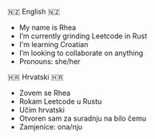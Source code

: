 🇳🇿 English 🇳🇿
- My name is Rhea
- I’m currently grinding Leetcode in Rust
- I'm learning Croatian
- I’m looking to collaborate on anything
- Pronouns: she/her

🇭🇷 Hrvatski 🇭🇷
- Zovem se Rhea
- Rokam Leetcode u Rustu
- Učim hrvatski
- Otvoren sam za suradnju na bilo čemu
- Zamjenice: ona/nju
